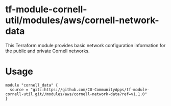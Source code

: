 # tf-module-cornell-util/modules/aws/cornell-network-data

This Terraform module provides basic network configuration information for the public and private Cornell networks.

# Usage

```
module "cornell_data" {
  source = "git::https://github.com/CU-CommunityApps/tf-module-cornell-util.git//modules/aws/cornell-network-data?ref=v1.1.0"
}
```